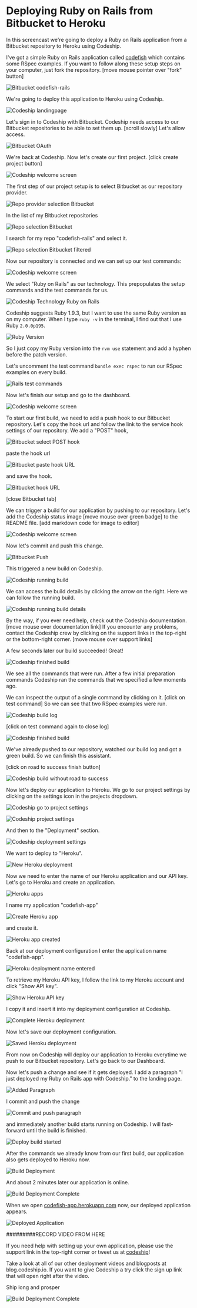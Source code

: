 












Deploying Ruby on Rails from Bitbucket to Heroku
======================

In this screencast we're going to deploy a Ruby on Rails application from a Bitbucket repository to Heroku using Codeship.





I've got a simple Ruby on Rails application called [codefish][codefish-repo] which contains some RSpec examples. If you want to follow along these setup steps on your computer, just fork the repository. [move mouse pointer over "fork" button]

![Bitbucket codefish-rails][screenshot-repository]





We're going to deploy this application to Heroku using Codeship.

![Codeship landingpage][screenshot-codefish-landingpage]

Let's sign in to Codeship with Bitbucket. Codeship needs access to our Bitbucket repositories to be able to set them up. [scroll slowly] Let's allow access.

![Bitbucket OAuth][screenshot-oauth]

We're back at Codeship. Now let's create our first project. [click create project button]

![Codeship welcome screen][screenshot-codeship-welcome]





The first step of our project setup is to select Bitbucket as our repository provider.

![Repo provider selection Bitbucket][screenshot-repo-provider-selection]

In the list of my Bitbucket repositories

![Repo selection Bitbucket][screenshot-repo-selection]

I search for my repo "codefish-rails" and select it.

![Repo selection Bitbucket filtered][screenshot-repo-selection-filtered]

Now our repository is connected and we can set up our test commands:

![Codeship welcome screen][screenshot-codeship-technology]

We select "Ruby on Rails" as our technology. This prepopulates the setup commands and the test commands for us.

![Codeship Technology Ruby on Rails][screenshot-codeship-technology-selected]





Codeship suggests Ruby 1.9.3, but I want to use the same Ruby version as on my computer. When I type `ruby -v` in the terminal, I find out that I use Ruby `2.0.0p195`.

![Ruby Version][screenshot-technology-version]

So I just copy my Ruby version into the `rvm use` statement and add a hyphen before the patch version.

Let's uncomment the test command `bundle exec rspec` to run our RSpec examples on every build.

![Rails test commands][screenshot-test-commands]





Now let's finish our setup and go to the dashboard.

![Codeship welcome screen][screenshot-codeship-dasboard]





To start our first build, we need to add a push hook to our Bitbucket repository. Let's copy the hook url and follow the link to the service hook settings of our repository. We add a "POST" hook,

![Bitbucket select POST hook][screenshot-select-post-hook]

paste the hook url

![Bitbucket paste hook URL][screenshot-paste-hook-url]

and save the hook.

![Bitbucket hook URL][screenshot-hook-added]

[close Bitbucket tab]





We can trigger a build for our application by pushing to our repository. Let's add the Codeship status image [move mouse over green badge] to the README file.
[add markdown code for image to editor]

![Codeship welcome screen][screenshot-codeship-image]

Now let's commit and push this change.

![Bitbucket Push][screenshot-codeship-push]

This triggered a new build on Codeship.

![Codeship running build][screenshot-first-build-running]

We can access the build details by clicking the arrow on the right. Here we can follow the running build.

![Codeship running build details][screenshot-first-build-running-details]

By the way, if you ever need help, check out the Codeship documentation. [move mouse over documentation link] If you encounter any problems, contact the Codeship crew by clicking on the support links in the top-right or the bottom-right corner. [move mouse over support links]

A few seconds later our build succeeded! Great!

![Codeship finished build][screenshot-first-build-finished]

We see all the commands that were run. After a few initial preparation commands Codeship ran the commands that we specified a few moments ago.





We can inspect the output of a single command by clicking on it.
[click on test command]
So we can see that two RSpec examples were run.

![Codeship build log][screenshot-build-log]

[click on test command again to close log]

![Codeship finished build][screenshot-first-build-finished]





We've already pushed to our repository, watched our build log and got a green build. So we can finish this assistant.

[click on road to success finish button]

![Codeship build without road to success][screenshot-build-without-road-to-success]





Now let's deploy our application to Heroku. We go to our project settings by clicking on the settings icon in the projects dropdown.

![Codeship go to project settings][screenshot-go-to-project-settings]

![Codeship project settings][screenshot-project-settings]

And then to the "Deployment" section.

![Codeship deployment settings][screenshot-deployment-settings]

We want to deploy to "Heroku".

![New Heroku deployment][screenshot-new-deployment]





Now we need to enter the name of our Heroku application and our API key. Let's go to Heroku and create an application.

![Heroku apps][screenshot-heroku-apps]

I name my application "codefish-app"

![Create Heroku app][screenshot-create-heroku-app]

and create it.

![Heroku app created][screenshot-heroku-app-created]

Back at our deployment configuration I enter the application name "codefish-app".

![Heroku deployment name entered][screenshot-heroku-deployment-name]

To retrieve my Heroku API key, I follow the link to my Heroku account and click "Show API key".

![Show Heroku API key][screenshot-show-api-key]

I copy it and insert it into my deployment configuration at Codeship.





![Complete Heroku deployment][screenshot-complete-deployment]

Now let's save our deployment configuration.

![Saved Heroku deployment][screenshot-saved-deployment]

From now on Codeship will deploy our application to Heroku everytime we push to our Bitbucket repository.
Let's go back to our Dashboard.





Now let's push a change and see if it gets deployed. I add a paragraph "I just deployed my Ruby on Rails app with Codeship." to the landing page.

![Added Paragraph][screenshot-added-paragraph]

I commit and push the change

![Commit and push paragraph][screenshot-commit-and-push-paragraph]





and immediately another build starts running on Codeship. I will fast-forward until the build is finished.

![Deploy build started][screenshot-deploy-build-started]

After the commands we already know from our first build, our application also gets deployed to Heroku now.

![Build Deployment][screenshot-build-deployment]

And about 2 minutes later our application is online.

![Build Deployment Complete][screenshot-build-deployment-complete]





When we open [codefish-app.herokuapp.com][codefish-live] now, our deployed application appears.

![Deployed Application][screenshot-deployed-application]

#########RECORD VIDEO FROM HERE

If you need help with setting up your own application, please use the support link in the top-right corner or tweet us at [codeship][codeship-twitter]!

Take a look at all of our other deployment videos and blogposts at blog.codeship.io.
If you want to give Codeship a try click the sign up link that will open right after the video.

Ship long and prosper

![Build Deployment Complete][screenshot-build-deployment-complete]



 [codeship]: https://www.codeship.io/
 [codeship-twitter]: http://www.twitter.com/codeship
 
 [codefish-repo]: https://bitbucket.org/codeship-tutorials/codefish-rails
 
 
 [codefish-live]: http://codefish-app.herokuapp.com
 
 [screenshot-repository]: https://raw.githubusercontent.com/codeship/screencast-storyboards/rails-bitbucket-heroku/screenshots/bitbucket/codefish-rails/repository.png
 [screenshot-codefish-landingpage]: https://raw.githubusercontent.com/codeship/screencast-storyboards/rails-bitbucket-heroku/screenshots/codeship-landingpage.png
 [screenshot-oauth]: https://raw.githubusercontent.com/codeship/screencast-storyboards/rails-bitbucket-heroku/screenshots/bitbucket/oauth.png
 [screenshot-codeship-welcome]: https://raw.githubusercontent.com/codeship/screencast-storyboards/rails-bitbucket-heroku/screenshots/codeship-welcome.png
 [screenshot-repo-provider-selection]: https://raw.githubusercontent.com/codeship/screencast-storyboards/rails-bitbucket-heroku/screenshots/bitbucket/repo-provider-selection.png
 [screenshot-repo-selection]: https://raw.githubusercontent.com/codeship/screencast-storyboards/rails-bitbucket-heroku/screenshots/repo-selection.png
 [screenshot-repo-selection-filtered]: https://raw.githubusercontent.com/codeship/screencast-storyboards/rails-bitbucket-heroku/screenshots/rails/codefish-rails-selection-filtered.png
 [screenshot-codeship-technology]: https://raw.githubusercontent.com/codeship/screencast-storyboards/rails-bitbucket-heroku/screenshots/codeship-technology.png
 [screenshot-codeship-technology-selected]: https://raw.githubusercontent.com/codeship/screencast-storyboards/rails-bitbucket-heroku/screenshots/rails/codeship-technology.png
 [screenshot-technology-version]: https://raw.githubusercontent.com/codeship/screencast-storyboards/rails-bitbucket-heroku/screenshots/rails/technology-version.png
 [screenshot-test-commands]: https://raw.githubusercontent.com/codeship/screencast-storyboards/rails-bitbucket-heroku/screenshots/rails/test-commands.png
 [screenshot-codeship-dasboard]: https://raw.githubusercontent.com/codeship/screencast-storyboards/rails-bitbucket-heroku/screenshots/bitbucket/codefish-rails/codeship-dashboard.png
 [screenshot-codeship-image]: https://raw.githubusercontent.com/codeship/screencast-storyboards/rails-bitbucket-heroku/screenshots/rails/codeship-image.png
 [screenshot-codeship-readme]: https://raw.githubusercontent.com/codeship/screencast-storyboards/rails-bitbucket-heroku/screenshots/rails/readme.png
 [screenshot-codeship-push]: https://raw.githubusercontent.com/codeship/screencast-storyboards/rails-bitbucket-heroku/screenshots/bitbucket/codefish-rails/push.png
 [screenshot-first-build-running]: https://raw.githubusercontent.com/codeship/screencast-storyboards/rails-bitbucket-heroku/screenshots/rails/first-build-running.png
 [screenshot-first-build-running-details]: https://raw.githubusercontent.com/codeship/screencast-storyboards/rails-bitbucket-heroku/screenshots/bitbucket/codefish-rails/first-build-running-details.png
 [screenshot-first-build-finished]: https://raw.githubusercontent.com/codeship/screencast-storyboards/rails-bitbucket-heroku/screenshots/bitbucket/codefish-rails/first-build-finished.png
 [screenshot-build-log]: https://raw.githubusercontent.com/codeship/screencast-storyboards/rails-bitbucket-heroku/screenshots/bitbucket/codefish-rails/build-log.png
 [screenshot-build-without-road-to-success]: https://raw.githubusercontent.com/codeship/screencast-storyboards/rails-bitbucket-heroku/screenshots/bitbucket/codefish-rails/build-without-road-to-success.png
 [screenshot-go-to-project-settings]: https://raw.githubusercontent.com/codeship/screencast-storyboards/rails-bitbucket-heroku/screenshots/bitbucket/codefish-rails/go-to-project-settings.png
 [screenshot-project-settings]: https://raw.githubusercontent.com/codeship/screencast-storyboards/rails-bitbucket-heroku/screenshots/rails/project-settings.png
 [screenshot-deployment-settings]: https://raw.githubusercontent.com/codeship/screencast-storyboards/rails-bitbucket-heroku/screenshots/rails/deployment-settings.png
 [screenshot-new-deployment]: https://raw.githubusercontent.com/codeship/screencast-storyboards/rails-bitbucket-heroku/screenshots/rails/heroku/new-deployment.png
 [screenshot-heroku-apps]: https://raw.githubusercontent.com/codeship/screencast-storyboards/rails-bitbucket-heroku/screenshots/heroku/heroku-apps.png
 [screenshot-create-heroku-app]: https://raw.githubusercontent.com/codeship/screencast-storyboards/rails-bitbucket-heroku/screenshots/heroku/create-heroku-app.png
 [screenshot-heroku-app-created]: https://raw.githubusercontent.com/codeship/screencast-storyboards/rails-bitbucket-heroku/screenshots/heroku/heroku-app-created.png
 [screenshot-heroku-deployment-name]: https://raw.githubusercontent.com/codeship/screencast-storyboards/rails-bitbucket-heroku/screenshots/rails/heroku/heroku-deployment-name.png
 [screenshot-show-api-key]: https://raw.githubusercontent.com/codeship/screencast-storyboards/rails-bitbucket-heroku/screenshots/heroku/show-api-key.png
 [screenshot-complete-deployment]: https://raw.githubusercontent.com/codeship/screencast-storyboards/rails-bitbucket-heroku/screenshots/rails/heroku/complete-deployment.png
 [screenshot-saved-deployment]: https://raw.githubusercontent.com/codeship/screencast-storyboards/rails-bitbucket-heroku/screenshots/rails/heroku/saved-deployment.png
 [screenshot-added-paragraph]: https://raw.githubusercontent.com/codeship/screencast-storyboards/rails-bitbucket-heroku/screenshots/rails/added-paragraph.png
 [screenshot-commit-and-push-paragraph]: https://raw.githubusercontent.com/codeship/screencast-storyboards/rails-bitbucket-heroku/screenshots/bitbucket/codefish-rails/commit-and-push-paragraph.png
 [screenshot-deploy-build-started]: https://raw.githubusercontent.com/codeship/screencast-storyboards/rails-bitbucket-heroku/screenshots/rails/heroku/deploy-build-started.png
 [screenshot-build-deployment]: https://raw.githubusercontent.com/codeship/screencast-storyboards/rails-bitbucket-heroku/screenshots/rails/heroku/build-deployment.png
 [screenshot-build-deployment-complete]: https://raw.githubusercontent.com/codeship/screencast-storyboards/rails-bitbucket-heroku/screenshots/rails/heroku/build-deployment-complete.png
 [screenshot-deployed-application]: https://raw.githubusercontent.com/codeship/screencast-storyboards/rails-bitbucket-heroku/screenshots/rails/heroku/deployed-application.png
 [screenshot-select-post-hook]: https://raw.githubusercontent.com/codeship/screencast-storyboards/rails-bitbucket-heroku/screenshots/bitbucket/codefish-rails/select-post-hook.png
 [screenshot-paste-hook-url]: https://raw.githubusercontent.com/codeship/screencast-storyboards/rails-bitbucket-heroku/screenshots/bitbucket/codefish-rails/paste-hook-url.png
 [screenshot-hook-added]: https://raw.githubusercontent.com/codeship/screencast-storyboards/rails-bitbucket-heroku/screenshots/bitbucket/codefish-rails/hook-added.png
 [screenshot-deployment-username]: https://raw.githubusercontent.com/codeship/screencast-storyboards/rails-bitbucket-heroku/screenshots/rails/heroku/username.png
 [screenshot-create-deployment-token]: https://raw.githubusercontent.com/codeship/screencast-storyboards/rails-bitbucket-heroku/screenshots/rails/heroku/create-token.png
 [screenshot-add-deployment-config]: https://raw.githubusercontent.com/codeship/screencast-storyboards/rails-bitbucket-heroku/screenshots/heroku/add-config.png
 [screenshot-commit-and-push-deployment-config]: https://raw.githubusercontent.com/codeship/screencast-storyboards/rails-bitbucket-heroku/screenshots/bitbucket/codefish-rails/heroku/commit-and-push-deployment-config.png
 [screenshot-dotcloud-api-key]: https://raw.githubusercontent.com/codeship/screencast-storyboards/rails-bitbucket-heroku/screenshots/heroku/api-key.png
 [screenshot-dotcloud-deployment-api-key]: https://raw.githubusercontent.com/codeship/screencast-storyboards/rails-bitbucket-heroku/screenshots/rails/heroku/deployment-api-key.png
 [screenshot-dotcloud-yml]: https://raw.githubusercontent.com/codeship/screencast-storyboards/rails-bitbucket-heroku/screenshots/rails/heroku/dotcloud-yml.png
 [screenshot-dotcloud-wsgi-py]: https://raw.githubusercontent.com/codeship/screencast-storyboards/rails-bitbucket-heroku/screenshots/rails/heroku/wsgi-py.png
 [screenshot-deployment-documentation-page]: https://raw.githubusercontent.com/codeship/screencast-storyboards/rails-bitbucket-heroku/screenshots/rails/heroku/documentation-page.png
 [screenshot-empty-deployment]: https://raw.githubusercontent.com/codeship/screencast-storyboards/rails-bitbucket-heroku/screenshots/rails/heroku/empty-deployment.png
 [screenshot-deployment-home-page]: https://raw.githubusercontent.com/codeship/screencast-storyboards/rails-bitbucket-heroku/screenshots/heroku/home-page.png
 [screenshot-new-deployment-app]: https://raw.githubusercontent.com/codeship/screencast-storyboards/rails-bitbucket-heroku/screenshots/rails/heroku/new-deployment-app.png
 [screenshot-deployment-oauth]: https://raw.githubusercontent.com/codeship/screencast-storyboards/rails-bitbucket-heroku/screenshots/heroku/oauth.png
 [screenshot-app-yml]: https://raw.githubusercontent.com/codeship/screencast-storyboards/rails-bitbucket-heroku/screenshots/rails/heroku/app-yml.png
 [screenshot-install-tool]: https://raw.githubusercontent.com/codeship/screencast-storyboards/rails-bitbucket-heroku/screenshots/heroku/install-tool.png
 [screenshot-sign-in-to-deployment]: https://raw.githubusercontent.com/codeship/screencast-storyboards/rails-bitbucket-heroku/screenshots/heroku/sign-in-to-deployment.png
 [screenshot-create-api-token]: https://raw.githubusercontent.com/codeship/screencast-storyboards/rails-bitbucket-heroku/screenshots/heroku/create-api-token.png
 [screenshot-insert-api-token]: https://raw.githubusercontent.com/codeship/screencast-storyboards/rails-bitbucket-heroku/screenshots/heroku/insert-api-token.png
 [screenshot-look-up-url]: https://raw.githubusercontent.com/codeship/screencast-storyboards/rails-bitbucket-heroku/screenshots/heroku/look-up-url.png

